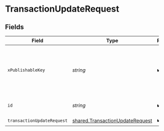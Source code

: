 # TransactionUpdateRequest


## Fields

| Field                                                                              | Type                                                                               | Required                                                                           | Description                                                                        | Example                                                                            |
| ---------------------------------------------------------------------------------- | ---------------------------------------------------------------------------------- | ---------------------------------------------------------------------------------- | ---------------------------------------------------------------------------------- | ---------------------------------------------------------------------------------- |
| `xPublishableKey`                                                                  | *string*                                                                           | :heavy_check_mark:                                                                 | The publicly viewable identifier used to identify a merchant division.             |                                                                                    |
| `id`                                                                               | *string*                                                                           | :heavy_check_mark:                                                                 | The transaction reference                                                          | OBYG-X1PX-FN55                                                                     |
| `transactionUpdateRequest`                                                         | [shared.TransactionUpdateRequest](../../models/shared/transactionupdaterequest.md) | :heavy_check_mark:                                                                 | N/A                                                                                |                                                                                    |
